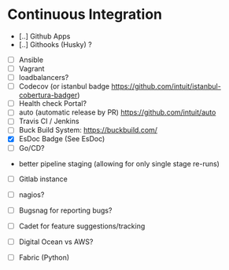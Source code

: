# Continuous Integration

 - [..] Github Apps
 - [..] Githooks (Husky) ?
 - [ ] Ansible
 - [ ] Vagrant
 - [ ] loadbalancers?
 - [ ] Codecov (or istanbul badge https://github.com/intuit/istanbul-cobertura-badger)  
 - [ ] Health check Portal?
 - [ ] auto (automatic release by PR) https://github.com/intuit/auto 
 - [ ] Travis CI / Jenkins  
 - [ ] Buck Build System: https://buckbuild.com/
 - [x] EsDoc Badge (See EsDoc)   
 - [ ] Go/CD?
  - better pipeline staging (allowing for only single stage re-runs)
 - [ ] Gitlab instance  
 - [ ] nagios?
 - [ ] Bugsnag for reporting bugs?
 - [ ] Cadet for feature suggestions/tracking
 - [ ] Digital Ocean vs AWS?
 - [ ] Fabric (Python)
 
